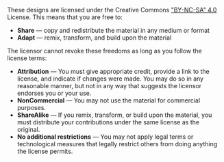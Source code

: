 These designs are licensed under the Creative Commons
["BY-NC-SA" 4.0](https://creativecommons.org/licenses/by-nc-sa/4.0/) License.
This means that you are free to:

- **Share** — copy and redistribute the material in any medium or format
- **Adapt** — remix, transform, and build upon the material

The licensor cannot revoke these freedoms as long as you follow the license terms:

- **Attribution** — You must give appropriate credit, provide a link to the license,
  and indicate if changes were made. You may do so in any reasonable manner, but not
  in any way that suggests the licensor endorses you or your use.
- **NonCommercial** — You may not use the material for commercial purposes.
- **ShareAlike** — If you remix, transform, or build upon the material, you must
  distribute your contributions under the same license as the original.
- **No additional restrictions** — You may not apply legal terms or technological
  measures that legally restrict others from doing anything the license permits.

